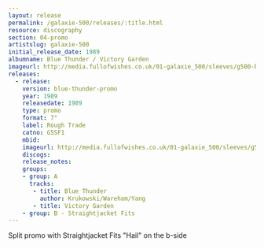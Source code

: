 ```yaml
---
layout: release
permalink: /galaxie-500/releases/:title.html
resource: discography
section: 04-promo
artistslug: galaxie-500
initial_release_date: 1989
albumname: Blue Thunder / Victory Garden
imageurl: http://media.fullofwishes.co.uk/01-galaxie_500/sleeves/g500-blue-thunder-victory-garden.jpg
releases:
  - release: 
    version: blue-thunder-promo
    year: 1989
    releasedate: 1989
    type: promo
    format: 7"
    label: Rough Trade
    catno: G5SF1
    mbid: 
    imageurl: http://media.fullofwishes.co.uk/01-galaxie_500/sleeves/g500-blue-thunder-victory-garden.jpg
    discogs: 
    release_notes:
    groups:
    - group: A
      tracks:
       - title: Blue Thunder
         author: Krukowski/Wareham/Yang
       - title: Victory Garden
    - group: B - Straightjacket Fits
---
```

Split promo with Straightjacket Fits "Hail" on the b-side
